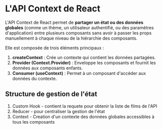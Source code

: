 # L'API Context de React

L'API Context de React permet de **partager un état ou des données globales** (comme un thème, un utilisateur authentifié, ou des paramètres d'application) entre plusieurs composants sans avoir à passer les props manuellement à chaque niveau de la hiérarchie des composants.

Elle est composée de trois éléments principaux :

1. **createContext** : Crée un contexte qui contient les données partagées.
2. **Provider (Context.Provider)** : Enveloppe les composants et fournit les données aux composants enfants.
3. **Consumer (useContext)** : Permet à un composant d'accéder aux données du contexte.


## Structure de gestion de l'état

1. Custom Hook - contient la requete pour obtenir la liste de films de l'API
2. Reducer - pour centraliser la gestion de l'état
3. Context - Creation d'un contexte des données globales accessibles à tous les composants


